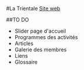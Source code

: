 #La Trientale
[Site web](http://www.latrientale-cnb.be/welcome/index.php)

##TO DO
* Slider page d'accueil
* Programmes des activités
* Articles
* Galerie des membres
* Liens
* Glossaire
